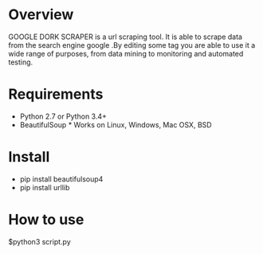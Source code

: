 Overview
========
GOOGLE DORK SCRAPER is a url scraping tool.
It is able to scrape data from the search engine google .By 
editing some tag you are able to use it a wide range of 
purposes, from data mining to monitoring and automated testing.
 
Requirements 
============ 
* Python 2.7 or Python 3.4+ 
* BeautifulSoup * Works on Linux, Windows, Mac OSX, BSD 

Install
======= 
* pip install beautifulsoup4
* pip install urllib 

How to use 
==========

$python3 script.py
